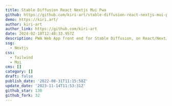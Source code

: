 ```yaml
---
title: Stable Diffusion React Nextjs Mui Pwa
github: https://github.com/kiri-art/stable-diffusion-react-nextjs-mui-pwa
demo: https://kiri.art/
author: kiri-art
author_link: https://github.com/kiri-art
date: 2024-02-18T12:48:33.957Z
description: PWA Web App front end for Stable Diffusion, on React/NextJS with Material UI
ssg:
  - Nextjs
css:
  - Tailwind
  - Mui
cms: []
category: []
draft: false
publish_date: '2022-08-31T11:15:58Z'
update_date: '2023-11-14T11:53:31Z'
github_star: 130
github_fork: 32
---
```

